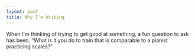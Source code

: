 ```yaml
---
layout: post
title: Why I'm Writing
---
```


When I'm thinking of trying to get good at something, a fun question to ask has been, “What is it you do to train that is comparable to a pianist practicing scales?” 
